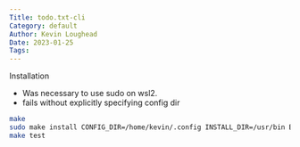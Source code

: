 ```yaml
---  
Title: todo.txt-cli  
Category: default  
Author: Kevin Loughead  
Date: 2023-01-25  
Tags:   
--- 
```


Installation

- Was necessary to use sudo on wsl2. 
- fails without explicitly specifying config dir

```bash
make 
sudo make install CONFIG_DIR=/home/kevin/.config INSTALL_DIR=/usr/bin BASH_COMPLETION=/usr/share/bash-completion/completions
make test
``` 
